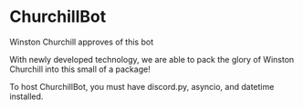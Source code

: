 # ChurchillBot
Winston Churchill approves of this bot

With newly developed technology, we are able to pack the glory of Winston Churchill into this small of a package!

To host ChurchillBot, you must have discord.py, asyncio, and datetime installed.
